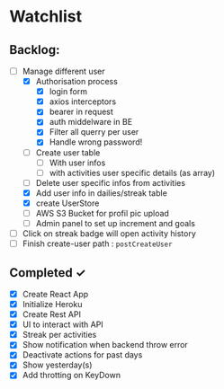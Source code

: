 # Watchlist

## Backlog:

- [ ] Manage different user
  - [x] Authorisation process
    - [x] login form
    - [x] axios interceptors
    - [x] bearer in request
    - [x] auth middelware in BE
    - [x] Filter all querry per user
    - [x] Handle wrong password!
  - [ ] Create user table
    - [ ] With user infos
    - [ ] with activities user specific details (as array)
  - [ ] Delete user specific infos from activities
  - [x] Add user info in dailies/streak table
  - [x] create UserStore
  - [ ] AWS S3 Bucket for profil pic upload
  - [ ] Admin panel to set up increment and goals
- [ ] Click on streak badge will open activity history
- [ ] Finish create-user path : `postCreateUser`

## Completed ✓

- [x] Create React App
- [x] Initialize Heroku
- [x] Create Rest API
- [x] UI to interact with API
- [x] Streak per activities
- [x] Show notification when backend throw error
- [x] Deactivate actions for past days
- [x] Show yesterday(s)
- [x] Add throtting on KeyDown
